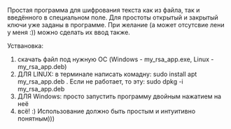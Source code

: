 Простая программа для шифрования текста как из файла, так и введённого в специальном поле.
Для простоты открытый и закрытый ключи уже заданы в программе. 
При желание (а может отсутсвие лени у меня :)) можно сделать их ввод также.

Уствановка:
1) скачать файл под нужную ОС (Windows - my_rsa_app.exe, Linux - my_rsa_app.deb)
2) ДЛЯ LINUX: в терминале написать комадну: sudo install apt my_rsa_app.deb . Если не работает, то эту: sudo dpkg -i my_rsa_app.deb
3) ДЛЯ Windows: просто запустить программу двойным нажатием на неё
4) всё! :)
Использование должно быть простым и интуитивно понятным)))
